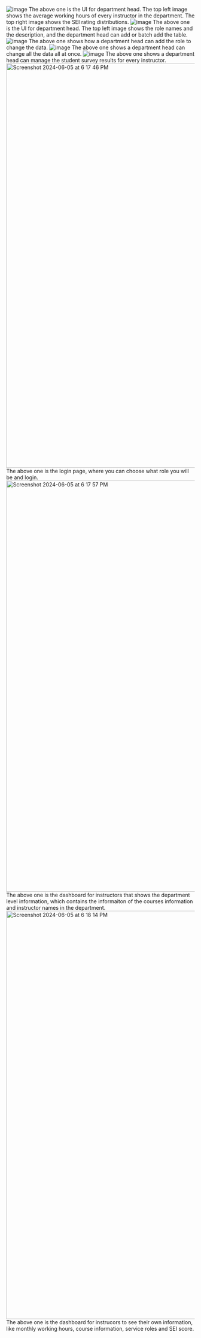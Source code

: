![image](https://github.com/UBCO-COSC499-Summer-2024/team-12-capstone-team-12/assets/112981522/c6d097e3-b742-4feb-846d-4efadea77e06)
The above one is the UI for department head. The top left image shows the average working hours of every instructor in the department. The top right image shows the SEI rating distributions.
![image](https://github.com/UBCO-COSC499-Summer-2024/team-12-capstone-team-12/assets/112981522/6eca9021-6c01-4637-9478-2d1c7d265ae4)
The above one is the UI for department head. The top left image shows the role names and the description, and the department head can add or batch add the table.
![image](https://github.com/UBCO-COSC499-Summer-2024/team-12-capstone-team-12/assets/112981522/ee2399f0-8b79-46b8-8d7a-3c4a2669d5de)
The above one shows how a department head can add the role to change the data.
![image](https://github.com/UBCO-COSC499-Summer-2024/team-12-capstone-team-12/assets/112981522/c5aa7fad-5dc5-4bd6-bf12-133a2c5e8c38)
The above one shows a department head can change all the data all at once.
![image](https://github.com/UBCO-COSC499-Summer-2024/team-12-capstone-team-12/assets/112981522/5eb5e2ff-f04c-4bf4-93e0-2dd70b6591b5)
The above one shows a department head can manage the student survey results for every instructor.
<img width="1079" alt="Screenshot 2024-06-05 at 6 17 46 PM" src="https://github.com/UBCO-COSC499-Summer-2024/team-12-capstone-team-12/assets/112981522/6ff7631e-83a6-4c57-b1c9-6b67f09f2025">
The above one is the login page, where you can choose what role you will be and login.
<img width="1097" alt="Screenshot 2024-06-05 at 6 17 57 PM" src="https://github.com/UBCO-COSC499-Summer-2024/team-12-capstone-team-12/assets/112981522/dad1109b-4cfc-415c-8b7d-917f85a97692">
The above one is the dashboard for instructors that shows the department level information, which contains the informaiton of the courses information and instructor names in the department.
<img width="1089" alt="Screenshot 2024-06-05 at 6 18 14 PM" src="https://github.com/UBCO-COSC499-Summer-2024/team-12-capstone-team-12/assets/112981522/bc42e267-f51d-405a-a69a-4a387ee01fbd">
The above one is the dashboard for instrucors to see their own information, like monthly working hours, course information, service roles and SEI score.
